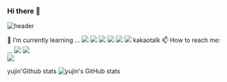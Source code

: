 ### Hi there 👋

![header](https://capsule-render.vercel.app/api?type=waving&height=200&color=auto&customColorList=2&text=Hello%20World!&animation=twinkling)

🌱 I’m currently learning ...
<img src="https://img.shields.io/badge/PYTHON-3776AB?style=flat-square&logo=PYTHON&logoColor=white">
<img src="https://img.shields.io/badge/C-A8B9CC?style=flat-square&logo=C&logoColor=white">
<img src="https://img.shields.io/badge/JAVA-3776AB?style=flat-square&logo=JAVA&logoColor=red">
<img src="https://img.shields.io/badge/HTML5-E34F26?style=flat-square&logo=HTML%&logoColor=white">
<img src="https://img.shields.io/badge/GITHUB-181717?style=flat-square&logo=GITHUB%&logoColor=white">
<img src="https://img.shields.io/badge/GIT-F05032?style=flat-square&logo=GIT%&logoColor=white">
kakaotalk
📫 How to reach me: ...
<a href="https://www.kakaocorp.com/page/service/service/KakaoTalk" target="_blank"><img src="https://img.shields.io/badge/kakaotalk-FFCD00?style=plastic&logo=kakaotalk&logoColor=white"/></a>
<a href="https://www.kakaocorp.com/page/service/service/KakaoTalk" target="_blank"><img src="https://img.shields.io/badge/kakaotalk-FFCD00?style=plastic&logo=kakaotalk&logoColor=white"/></a>     
<a href="https://www.instagram.com/" target="_blank"><img src="https://img.shields.io/badge/instagram-E4405F?style=plastic&logo=instagram&logoColor=white"/></a>

yujin'Github stats
![yujin's GitHub stats](https://github-readme-stats.vercel.app/api?username=kingy0ujin&show_icons=true&theme=radical)


<!--
**kingy0ujin/kingy0ujin** is a ✨ _special_ ✨ repository because its `README.md` (this file) appears on your GitHub profile.

Here are some ideas to get you started:

- 🔭 I’m currently working on ...
- 🌱 I’m currently learning ...
- 👯 I’m looking to collaborate on ...
- 🤔 I’m looking for help with ...
- 💬 Ask me about ...
- 📫 How to reach me: ...
- 😄 Pronouns: ...
- ⚡ Fun fact: ...
-->
